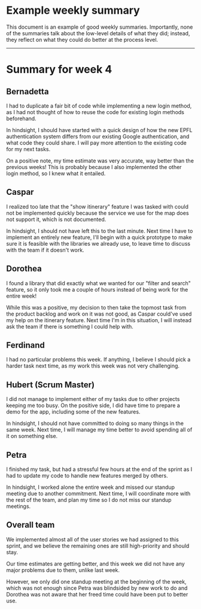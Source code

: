 # Example weekly summary

This document is an example of good weekly summaries.
Importantly, none of the summaries talk about the low-level details of what they did; instead, they reflect on what they could do better at the process level.

---

# Summary for week 4

## Bernadetta

I had to duplicate a fair bit of code while implementing a new login method, as I had not thought of how to reuse the code for existing login methods beforehand.

In hindsight, I should have started with a quick design of how the new EPFL authentication system differs from our existing Google authentication, and what code they could share.
I will pay more attention to the existing code for my next tasks.

On a positive note, my time estimate was very accurate, way better than the previous weeks! This is probably because I also implemented the other login method, so I knew what it entailed.


## Caspar

I realized too late that the "show itinerary" feature I was tasked with could not be implemented quickly because the service we use for the map does not support it, which is not documented.

In hindsight, I should not have left this to the last minute.
Next time I have to implement an entirely new feature, I'll begin with a quick prototype to make sure it is feasible with the libraries we already use,
to leave time to discuss with the team if it doesn't work.


## Dorothea

I found a library that did exactly what we wanted for our "filter and search" feature, so it only took me a couple of hours instead of being work for the entire week!

While this was a positive, my decision to then take the topmost task from the product backlog and work on it was not good, as Caspar could've used my help on the itinerary feature.
Next time I'm in this situation, I will instead ask the team if there is something I could help with.


## Ferdinand

I had no particular problems this week.
If anything, I believe I should pick a harder task next time, as my work this week was not very challenging.


## Hubert (Scrum Master)

I did not manage to implement either of my tasks due to other projects keeping me too busy.
On the positive side, I did have time to prepare a demo for the app, including some of the new features.

In hindsight, I should not have committed to doing so many things in the same week.
Next time, I will manage my time better to avoid spending all of it on something else.


## Petra

I finished my task, but had a stressful few hours at the end of the sprint as I had to update my code to handle new features merged by others.

In hindsight, I worked alone the entire week and missed our standup meeting due to another commitment.
Next time, I will coordinate more with the rest of the team, and plan my time so I do not miss our standup meetings.


## Overall team

We implemented almost all of the user stories we had assigned to this sprint, and we believe the remaining ones are still high-priority and should stay.

Our time estimates are getting better, and this week we did not have any major problems due to them, unlike last week.

However, we only did one standup meeting at the beginning of the week, which was not enough since Petra was blindsided by new work to do and Dorothea was not aware that her freed time could have been put to better use.
